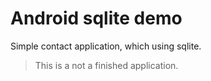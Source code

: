 # Android sqlite demo
Simple contact application, which using sqlite.

> This is a not a finished application.
